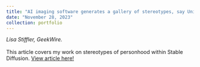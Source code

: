 ```yaml
---
title: "AI imaging software generates a gallery of stereotypes, say Univ. of Washington researchers."
date: "November 28, 2023"
collection: portfolio
---
```

_Lisa Stiffler, GeekWire._
<br><br>
This article covers my work on stereotypes of personhood within Stable Diffusion. <a href = "https://www.geekwire.com/2023/ai-imaging-software-generates-a-gallery-of-stereotypes-say-univ-of-washington-researchers/">View article here!</a>
